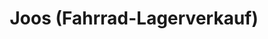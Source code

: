 ---
title: "Joos (Fahrrad-Lagerverkauf)"
url: /reichenau/joos-fahrrad-lagerverkauf/
shop: Fahrrad
---